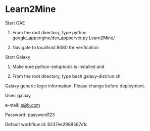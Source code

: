Learn2Mine
==========

Start GAE

1. From the root directory, type python google_appengine/dev_appserver.py Learn2Mine/

2. Navigate to localhost:8080 for verification

Start Galaxy
1. Make sure python-setuptools is installed and 

2. From the root directory, type bash galaxy-dist/run.sh

Galaxy generic login information. Please change before deployment.

User: galaxy

e-mail: a@b.com

Password: password123

Default workflow id: 8237ee2988567c1c
